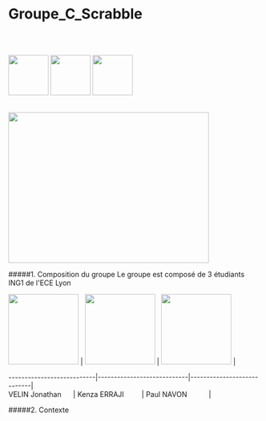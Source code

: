 # Groupe_C_Scrabble
```cs
                                                                          PROJET SCRABBLE
```
&nbsp; &nbsp; &nbsp; &nbsp; &nbsp; &nbsp; &nbsp; &nbsp; &nbsp; &nbsp; &nbsp; &nbsp; &nbsp; &nbsp; &nbsp; &nbsp; &nbsp; &nbsp; &nbsp; &nbsp; &nbsp; &nbsp; &nbsp; &nbsp; &nbsp; &nbsp; &nbsp; &nbsp; &nbsp; &nbsp; &nbsp; &nbsp; &nbsp; &nbsp; &nbsp; &nbsp; &nbsp; &nbsp; &nbsp; &nbsp; &nbsp; &nbsp; &nbsp; &nbsp; &nbsp; &nbsp; &nbsp; &nbsp; &nbsp; &nbsp; &nbsp; &nbsp; &nbsp; &nbsp; &nbsp; &nbsp; &nbsp; &nbsp; &nbsp; &nbsp; &nbsp; &nbsp; 
<img src="https://www.dropbox.com/s/yuyidhipf10bm62/21118-bubka-lettrescrabbleE.png?dl=1" width="80" height="80" /> <img src="https://www.dropbox.com/s/l8rhc628ngy25rg/21116-bubka-lettrescrabbleC_vista.ico?dl=1" width="80" height="80" /> <img src="https://www.dropbox.com/s/yuyidhipf10bm62/21118-bubka-lettrescrabbleE.png?dl=1" width="80" height="80" />

&nbsp; &nbsp; &nbsp; &nbsp; &nbsp; &nbsp; &nbsp; &nbsp; &nbsp; &nbsp; &nbsp; &nbsp; &nbsp; &nbsp; &nbsp; &nbsp; &nbsp; &nbsp; &nbsp; &nbsp; &nbsp; &nbsp; &nbsp; &nbsp; &nbsp; &nbsp; &nbsp; &nbsp; &nbsp; &nbsp; &nbsp; &nbsp; &nbsp; &nbsp; &nbsp; &nbsp; &nbsp; &nbsp; &nbsp; &nbsp; &nbsp; &nbsp; &nbsp; &nbsp; &nbsp; &nbsp; &nbsp; &nbsp; &nbsp; &nbsp; &nbsp; &nbsp; &nbsp; <img src="https://lh3.googleusercontent.com/qgFIwDrbiKmk4VHi-WASd6C_l5KIbVMabihQcC5cpG98gPO_uTD_OO2LVE6QOdvmLRA8awgAJgVIyaf1fJQi9ZXi9YGuu900=s750" width="400" height="300" />

#####1. Composition du groupe 
Le groupe est composé de 3 étudiants ING1 de l'ECE Lyon<br />

<img src="https://www.dropbox.com/s/i4nnp7l4jcnug0q/Photo_Jojo.png?dl=1" width="140" height="140" />
  | <img src="https://www.dropbox.com/s/i4nnp7l4jcnug0q/Photo_Jojo.png?dl=1" width="140" height="140" />
  | <img src="https://www.dropbox.com/s/shvxukmp3l189tj/202002-%20Photo%20Paul%20rogn%C3%A9%20%5B1145%5D-2.jpg?dl=1" width="140" height="140" /> |

---------------------------|----------------------------|----------------------------|<br />
VELIN Jonathan &nbsp; &nbsp; &nbsp;| Kenza ERRAJI &nbsp; &nbsp; &nbsp; &nbsp; | Paul NAVON &nbsp; &nbsp; &nbsp; &nbsp; &nbsp; |

#####2. Contexte 
